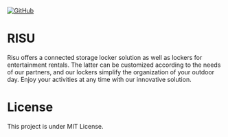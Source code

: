 [![GitHub](https://img.shields.io/github/license/h-chauvet/RISU)](https://img.shields.io/github/license/h-chauvet/RISU)

# RISU
Risu offers a connected storage locker solution as well as lockers for entertainment rentals. 
The latter can be customized according to the needs of our partners, and our lockers simplify the 
organization of your outdoor day. Enjoy your activities at any time with our innovative solution.

# License
This project is under MIT License. <br>

